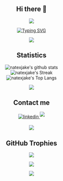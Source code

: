 <div align=center>
  
## Hi there 👋

<a href="https://www.youtube.com/watch?v=dQw4w9WgXcQ"><img src="https://user-images.githubusercontent.com/73097560/115834477-dbab4500-a447-11eb-908a-139a6edaec5c.gif"></a>

<p>
  
<a href="https://git.io/typing-svg">

  <img src="https://readme-typing-svg.herokuapp.com?font=Poppins&size=30&pause=1000&color=0096FF&center=true&vCenter=true&width=600&height=100&lines=Nathan+Andrew+Suarez;Machine+Learning;Deep+Learning;Artificial+Intelligence" alt="Typing SVG" />

</a>

</p>

<a href="https://www.youtube.com/watch?v=dQw4w9WgXcQ"><img src="https://user-images.githubusercontent.com/73097560/115834477-dbab4500-a447-11eb-908a-139a6edaec5c.gif"></a>

## Statistics
  
![natexjake's github stats](https://github-readme-stats.vercel.app/api?username=natexjake&theme=tokyonight&hide_border=false&include_all_commits=true&count_private=true) </br>
![natexjake's Streak](https://github-readme-streak-stats.herokuapp.com/?user=natexjake&theme=tokyonight&hide_border=false) </br>
![natexjake's Top Langs](https://github-readme-stats.vercel.app/api/top-langs/?username=natexjake&theme=tokyonight&hide_border=false&include_all_commits=true&count_private=true&layout=compact)

<a href="https://www.youtube.com/watch?v=dQw4w9WgXcQ"><img src="https://user-images.githubusercontent.com/73097560/115834477-dbab4500-a447-11eb-908a-139a6edaec5c.gif"></a>

## Contact me

<a href="https://www.linkedin.com/in/nathan-andrew-suarez-92a99b1aa/" target="_blank">
<img src="https://img.shields.io/badge/linkedin:  Nathan Andrew Suarez-%2300acee.svg?color=405DE6&style=for-the-badge&logo=linkedin&logoColor=white" alt=linkedin style="margin-bottom: 5px;"/>
</a>

<a href="mailto:snathanandrew@gmail.com" target="_blank">
<img src="https://img.shields.io/badge/gmail:  Nathan Andrew Suarez-%23EA4335.svg?style=for-the-badge&logo=gmail&logoColor=white" t=mail style="margin-bottom: 5px;" />
</a>

<a href="https://www.youtube.com/watch?v=dQw4w9WgXcQ"><img src="https://user-images.githubusercontent.com/73097560/115834477-dbab4500-a447-11eb-908a-139a6edaec5c.gif"></a>

## GitHub Trophies
![](https://github-profile-trophy.vercel.app/?username=natexjake&theme=tokyonight&no-frame=false&no-bg=false&margin-w=4)

<a href="https://www.youtube.com/watch?v=dQw4w9WgXcQ"><img src="https://user-images.githubusercontent.com/73097560/115834477-dbab4500-a447-11eb-908a-139a6edaec5c.gif"></a>

[![](https://visitcount.itsvg.in/api?id=natexjake&icon=0&color=1)](https://visitcount.itsvg.in)

</div>

<!--
**natexjake/natexjake** is a ✨ _special_ ✨ repository because its `README.md` (this file) appears on your GitHub profile.

Here are some ideas to get you started:

- 🔭 I’m currently working on ...
- 🌱 I’m currently learning ...
- 👯 I’m looking to collaborate on ...
- 🤔 I’m looking for help with ...
- 💬 Ask me about ...
- 📫 How to reach me: ...
- 😄 Pronouns: ...
- ⚡ Fun fact: ...
-->
